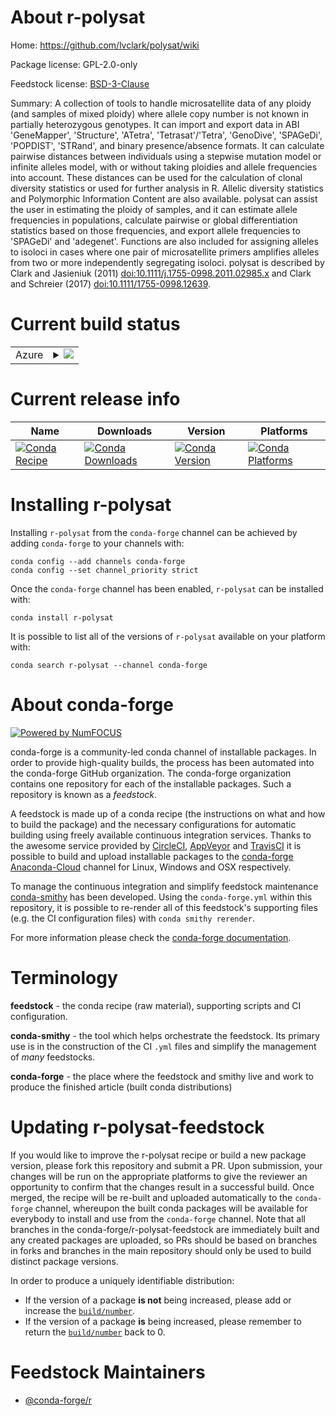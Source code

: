 About r-polysat
===============

Home: https://github.com/lvclark/polysat/wiki

Package license: GPL-2.0-only

Feedstock license: [BSD-3-Clause](https://github.com/conda-forge/r-polysat-feedstock/blob/master/LICENSE.txt)

Summary: A collection of tools to handle microsatellite data of any ploidy (and samples of mixed ploidy) where allele copy number is not known in partially heterozygous genotypes.  It can import and export data in ABI 'GeneMapper', 'Structure', 'ATetra', 'Tetrasat'/'Tetra', 'GenoDive', 'SPAGeDi', 'POPDIST', 'STRand', and binary presence/absence formats.  It can calculate pairwise distances between individuals using a stepwise mutation model or infinite alleles model, with or without taking ploidies and allele frequencies into account.  These distances can be used for the calculation of clonal diversity statistics or used for further analysis in R.  Allelic diversity statistics and Polymorphic Information Content are also available.  polysat can  assist the user in estimating the ploidy of samples, and it can estimate allele  frequencies in populations, calculate pairwise or global differentiation statistics  based on those frequencies, and export allele frequencies to 'SPAGeDi' and 'adegenet'.   Functions are also included for assigning alleles to isoloci in cases where one pair  of microsatellite primers amplifies alleles from two or more independently segregating isoloci.  polysat is described by Clark and Jasieniuk (2011) <doi:10.1111/j.1755-0998.2011.02985.x> and Clark and Schreier (2017) <doi:10.1111/1755-0998.12639>.

Current build status
====================


<table>
    
  <tr>
    <td>Azure</td>
    <td>
      <details>
        <summary>
          <a href="https://dev.azure.com/conda-forge/feedstock-builds/_build/latest?definitionId=7529&branchName=master">
            <img src="https://dev.azure.com/conda-forge/feedstock-builds/_apis/build/status/r-polysat-feedstock?branchName=master">
          </a>
        </summary>
        <table>
          <thead><tr><th>Variant</th><th>Status</th></tr></thead>
          <tbody><tr>
              <td>linux_64_r_base4.0</td>
              <td>
                <a href="https://dev.azure.com/conda-forge/feedstock-builds/_build/latest?definitionId=7529&branchName=master">
                  <img src="https://dev.azure.com/conda-forge/feedstock-builds/_apis/build/status/r-polysat-feedstock?branchName=master&jobName=linux&configuration=linux_64_r_base4.0" alt="variant">
                </a>
              </td>
            </tr><tr>
              <td>linux_64_r_base4.1</td>
              <td>
                <a href="https://dev.azure.com/conda-forge/feedstock-builds/_build/latest?definitionId=7529&branchName=master">
                  <img src="https://dev.azure.com/conda-forge/feedstock-builds/_apis/build/status/r-polysat-feedstock?branchName=master&jobName=linux&configuration=linux_64_r_base4.1" alt="variant">
                </a>
              </td>
            </tr><tr>
              <td>osx_64_r_base4.0</td>
              <td>
                <a href="https://dev.azure.com/conda-forge/feedstock-builds/_build/latest?definitionId=7529&branchName=master">
                  <img src="https://dev.azure.com/conda-forge/feedstock-builds/_apis/build/status/r-polysat-feedstock?branchName=master&jobName=osx&configuration=osx_64_r_base4.0" alt="variant">
                </a>
              </td>
            </tr><tr>
              <td>osx_64_r_base4.1</td>
              <td>
                <a href="https://dev.azure.com/conda-forge/feedstock-builds/_build/latest?definitionId=7529&branchName=master">
                  <img src="https://dev.azure.com/conda-forge/feedstock-builds/_apis/build/status/r-polysat-feedstock?branchName=master&jobName=osx&configuration=osx_64_r_base4.1" alt="variant">
                </a>
              </td>
            </tr><tr>
              <td>win_64_r_base4.0</td>
              <td>
                <a href="https://dev.azure.com/conda-forge/feedstock-builds/_build/latest?definitionId=7529&branchName=master">
                  <img src="https://dev.azure.com/conda-forge/feedstock-builds/_apis/build/status/r-polysat-feedstock?branchName=master&jobName=win&configuration=win_64_r_base4.0" alt="variant">
                </a>
              </td>
            </tr><tr>
              <td>win_64_r_base4.1</td>
              <td>
                <a href="https://dev.azure.com/conda-forge/feedstock-builds/_build/latest?definitionId=7529&branchName=master">
                  <img src="https://dev.azure.com/conda-forge/feedstock-builds/_apis/build/status/r-polysat-feedstock?branchName=master&jobName=win&configuration=win_64_r_base4.1" alt="variant">
                </a>
              </td>
            </tr>
          </tbody>
        </table>
      </details>
    </td>
  </tr>
</table>

Current release info
====================

| Name | Downloads | Version | Platforms |
| --- | --- | --- | --- |
| [![Conda Recipe](https://img.shields.io/badge/recipe-r--polysat-green.svg)](https://anaconda.org/conda-forge/r-polysat) | [![Conda Downloads](https://img.shields.io/conda/dn/conda-forge/r-polysat.svg)](https://anaconda.org/conda-forge/r-polysat) | [![Conda Version](https://img.shields.io/conda/vn/conda-forge/r-polysat.svg)](https://anaconda.org/conda-forge/r-polysat) | [![Conda Platforms](https://img.shields.io/conda/pn/conda-forge/r-polysat.svg)](https://anaconda.org/conda-forge/r-polysat) |

Installing r-polysat
====================

Installing `r-polysat` from the `conda-forge` channel can be achieved by adding `conda-forge` to your channels with:

```
conda config --add channels conda-forge
conda config --set channel_priority strict
```

Once the `conda-forge` channel has been enabled, `r-polysat` can be installed with:

```
conda install r-polysat
```

It is possible to list all of the versions of `r-polysat` available on your platform with:

```
conda search r-polysat --channel conda-forge
```


About conda-forge
=================

[![Powered by
NumFOCUS](https://img.shields.io/badge/powered%20by-NumFOCUS-orange.svg?style=flat&colorA=E1523D&colorB=007D8A)](https://numfocus.org)

conda-forge is a community-led conda channel of installable packages.
In order to provide high-quality builds, the process has been automated into the
conda-forge GitHub organization. The conda-forge organization contains one repository
for each of the installable packages. Such a repository is known as a *feedstock*.

A feedstock is made up of a conda recipe (the instructions on what and how to build
the package) and the necessary configurations for automatic building using freely
available continuous integration services. Thanks to the awesome service provided by
[CircleCI](https://circleci.com/), [AppVeyor](https://www.appveyor.com/)
and [TravisCI](https://travis-ci.com/) it is possible to build and upload installable
packages to the [conda-forge](https://anaconda.org/conda-forge)
[Anaconda-Cloud](https://anaconda.org/) channel for Linux, Windows and OSX respectively.

To manage the continuous integration and simplify feedstock maintenance
[conda-smithy](https://github.com/conda-forge/conda-smithy) has been developed.
Using the ``conda-forge.yml`` within this repository, it is possible to re-render all of
this feedstock's supporting files (e.g. the CI configuration files) with ``conda smithy rerender``.

For more information please check the [conda-forge documentation](https://conda-forge.org/docs/).

Terminology
===========

**feedstock** - the conda recipe (raw material), supporting scripts and CI configuration.

**conda-smithy** - the tool which helps orchestrate the feedstock.
                   Its primary use is in the construction of the CI ``.yml`` files
                   and simplify the management of *many* feedstocks.

**conda-forge** - the place where the feedstock and smithy live and work to
                  produce the finished article (built conda distributions)


Updating r-polysat-feedstock
============================

If you would like to improve the r-polysat recipe or build a new
package version, please fork this repository and submit a PR. Upon submission,
your changes will be run on the appropriate platforms to give the reviewer an
opportunity to confirm that the changes result in a successful build. Once
merged, the recipe will be re-built and uploaded automatically to the
`conda-forge` channel, whereupon the built conda packages will be available for
everybody to install and use from the `conda-forge` channel.
Note that all branches in the conda-forge/r-polysat-feedstock are
immediately built and any created packages are uploaded, so PRs should be based
on branches in forks and branches in the main repository should only be used to
build distinct package versions.

In order to produce a uniquely identifiable distribution:
 * If the version of a package **is not** being increased, please add or increase
   the [``build/number``](https://docs.conda.io/projects/conda-build/en/latest/resources/define-metadata.html#build-number-and-string).
 * If the version of a package **is** being increased, please remember to return
   the [``build/number``](https://docs.conda.io/projects/conda-build/en/latest/resources/define-metadata.html#build-number-and-string)
   back to 0.

Feedstock Maintainers
=====================

* [@conda-forge/r](https://github.com/conda-forge/r/)

